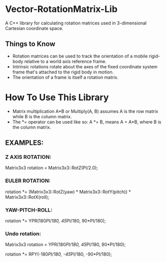 # Vector-RotationMatrix-Lib

A C++ library for calculating rotation matrices used in 3-dimensional Cartesian coordinate space.

## Things to Know
- Rotation matrices can be used to track the orientation of a mobile rigid-body relative to a world axis reference frame. 
- Intrinsic rotations rotate about the axes of the fixed coordinate system frame that's attached to the rigid body in motion. 
- The orientation of a frame is itself a rotation matrix.
# How To Use This Library
- Matrix multiplication A*B or Multiply(A, B) assumes A is the row matrix while B is the column matrix.
- The *= operator can be used like so: A *= B, means A = A\*B, where B is the column matrix.

## EXAMPLES:

### Z AXIS ROTATION: 
  Matrix3x3 rotation = Matrix3x3::RotZ(PI/2.0);
  
### EULER ROTATION:
  rotation \*= (Matrix3x3::RotZ(yaw) * Matrix3x3::RotY(pitch)) * Matrix3x3::RotX(roll);

### YAW-PITCH-ROLL:
  rotation \*= YPR(180*PI/180, 45*PI/180, 90*PI/180);

### Undo rotation:
  Matrix3x3 rotation = YPR(180*PI/180, 45*PI/180, 90*PI/180); 
  
  rotation \*= RPY(-180*PI/180, -45*PI/180, -90*PI/180);
